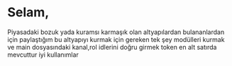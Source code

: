 # Selam,

Piyasadaki bozuk yada kuramsı karmaşık olan altyapılardan bulananlardan için paylaştığım bu altyapıyı kurmak için gereken tek şey modülleri kurmak ve main dosyasındaki kanal,rol idlerini doğru girmek token en alt satırda mevcuttur iyi kullanımlar
